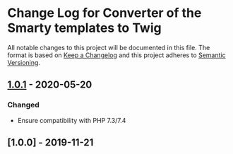 # Change Log for Converter of the Smarty templates to Twig

All notable changes to this project will be documented in this file.
The format is based on [Keep a Changelog](http://keepachangelog.com/)
and this project adheres to [Semantic Versioning](http://semver.org/).

## [1.0.1] - 2020-05-20

### Changed
- Ensure compatibility with PHP 7.3/7.4

## [1.0.0] - 2019-11-21

[1.0.1]: https://github.com/OXID-eSales/smarty-to-twig-converter/compare/v1.0.0...v1.0.1